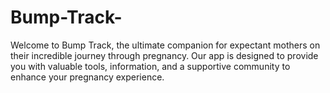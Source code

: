 # Bump-Track-
Welcome to Bump Track, the ultimate companion for expectant mothers on their incredible journey through pregnancy. Our app is designed to provide you with valuable tools, information, and a supportive community to enhance your pregnancy experience.
